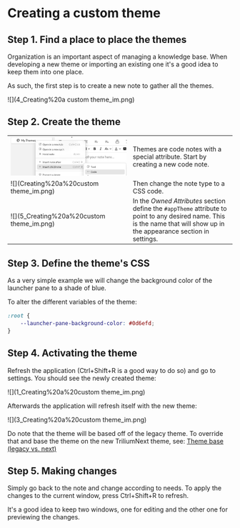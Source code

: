 # Creating a custom theme
## Step 1. Find a place to place the themes

Organization is an important aspect of managing a knowledge base. When developing a new theme or importing an existing one it's a good idea to keep them into one place.

As such, the first step is to create a new note to gather all the themes.

![](4_Creating%20a custom theme_im.png)

## Step 2. Create the theme

|     |     |
| --- | --- | 
| ![](2_Creating%20a%20custom%20theme_im.png) | Themes are code notes with a special attribute. Start by creating a new code note. |
| ![](Creating%20a%20custom theme_im.png) | Then change the note type to a CSS code. |
| ![](5_Creating%20a%20custom theme_im.png) | In the _Owned Attributes_ section define the `#appTheme` attribute to point to any desired name. This is the name that will show up in the appearance section in settings. |

## Step 3. Define the theme's CSS

As a very simple example we will change the background color of the launcher pane to a shade of blue.

To alter the different variables of the theme:

```css
:root {
	--launcher-pane-background-color: #0d6efd;
}
```

## Step 4. Activating the theme

Refresh the application (Ctrl+Shift+R is a good way to do so) and go to settings. You should see the newly created theme:

![](1_Creating%20a%20custom theme_im.png)

Afterwards the application will refresh itself with the new theme:

![](3_Creating%20a%20custom theme_im.png)

Do note that the theme will be based off of the legacy theme. To override that and base the theme on the new TriliumNext theme, see: [Theme base (legacy vs. next)](Customize%20the%20Next%20theme.md)

## Step 5. Making changes

Simply go back to the note and change according to needs. To apply the changes to the current window, press Ctrl+Shift+R to refresh.

It's a good idea to keep two windows, one for editing and the other one for previewing the changes.